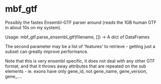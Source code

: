 # mbf_gtf


Possibly the fastes Ensembl-GTF parser around 
(reads the 1GB human GTF in about 10s on my system).

Usage: mbf_gtf.parse_ensembl_gtf(filename, []) -> A dict of DataFrames

The second parameter may be a list of 'features' to retrieve - getting 
just a subset can greatly improve performance.

Note that this is very ensembl specific, it does not deal with any other GTF
format, and that it throws away attributes that are repeated on the sub elements - 
ie. exons have only gene_id, not gene_name, gene_version, gene_....


